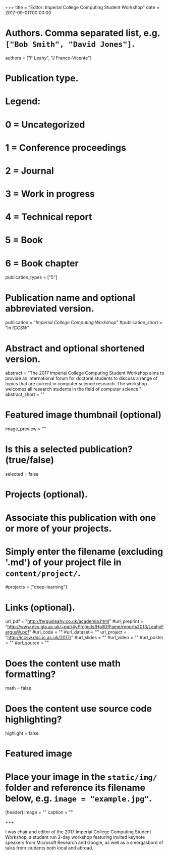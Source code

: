 +++
title = "Editor: Imperial College Computing Student Workshop"
date = 2017-09-01T00:00:00

# Authors. Comma separated list, e.g. `["Bob Smith", "David Jones"]`.
authors = ["F Leahy", "J Franco-Vicente"]

# Publication type.
# Legend:
# 0 = Uncategorized
# 1 = Conference proceedings
# 2 = Journal
# 3 = Work in progress
# 4 = Technical report
# 5 = Book
# 6 = Book chapter
publication_types = ["5"]

# Publication name and optional abbreviated version.
publication = "*Imperial College Computing Workshop*"
#publication_short = "In *ICCSW*"

# Abstract and optional shortened version.
abstract = "The 2017 Imperial College Computing Student Workshop aims to provide an international forum for doctoral students to discuss a range of topics that are current in computer science research. The workshop welcomes all research students in the field of computer science."
abstract_short = ""

# Featured image thumbnail (optional)
image_preview = ""

# Is this a selected publication? (true/false)
selected = false

# Projects (optional).
#   Associate this publication with one or more of your projects.
#   Simply enter the filename (excluding '.md') of your project file in `content/project/`.
#projects = ["deep-learning"]

# Links (optional).
url_pdf = "http://fergusleahy.co.uk/academia.html"
#url_preprint = "http://www.dcs.gla.ac.uk/~pat/4yProjects/HallOfFame/reports2013/LeahyFergusW.pdf"
#url_code = ""
#url_dataset = ""
url_project = "http://iccsw.doc.ic.ac.uk/2017/"
#url_slides = ""
#url_video = ""
#url_poster = ""
#url_source = ""

# Does the content use math formatting?
math = false

# Does the content use source code highlighting?
highlight = false

# Featured image
# Place your image in the `static/img/` folder and reference its filename below, e.g. `image = "example.jpg"`.
[header]
image = ""
caption = ""

+++

I was chair and editor of the 2017 Imperial College Computing Student Workshop, a student run 2-day workshop featuring invited keynote speakers from Microsoft Research and Google, as well as a smorgasbord of talks from students both local and abroad.